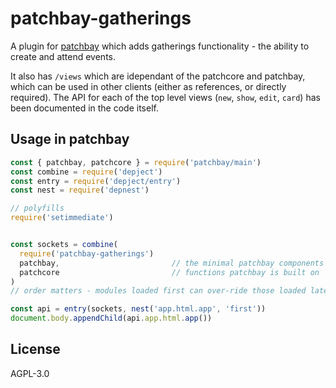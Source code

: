 # patchbay-gatherings

A plugin for [patchbay](github.com/ssbc/patchbay) which adds gatherings functionality - the ability to create and attend events.

It also has `/views` which are idependant of the patchcore and patchbay, which can be used in other clients (either as references, or directly required).
The API for each of the top level views (`new`, `show`, `edit`, `card`) has been documented in the code itself.

## Usage in patchbay

```js
const { patchbay, patchcore } = require('patchbay/main')
const combine = require('depject')
const entry = require('depject/entry')
const nest = require('depnest')

// polyfills
require('setimmediate')


const sockets = combine(
  require('patchbay-gatherings')
  patchbay,                         // the minimal patchbay components
  patchcore                         // functions patchbay is built on
)
// order matters - modules loaded first can over-ride those loaded later

const api = entry(sockets, nest('app.html.app', 'first'))
document.body.appendChild(api.app.html.app())
```


## License

AGPL-3.0
